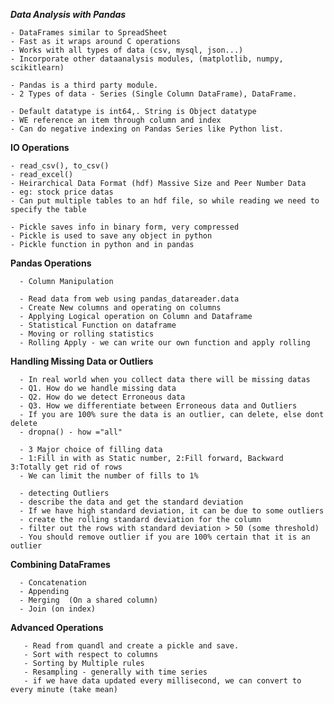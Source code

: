 ***Data Analysis with Pandas***

    - DataFrames similar to SpreadSheet
    - Fast as it wraps around C operations
    - Works with all types of data (csv, mysql, json...)
    - Incorporate other dataanalysis modules, (matplotlib, numpy, scikitlearn)

    - Pandas is a third party module.
    - 2 Types of data - Series (Single Column DataFrame), DataFrame.

    - Default datatype is int64,. String is Object datatype
    - WE reference an item through column and index
    - Can do negative indexing on Pandas Series like Python list.

**IO Operations**

    - read_csv(), to_csv()
    - read_excel()
    - Heirarchical Data Format (hdf) Massive Size and Peer Number Data 
    - eg: stock price datas
    - Can put multiple tables to an hdf file, so while reading we need to specify the table

    - Pickle saves info in binary form, very compressed
    - Pickle is used to save any object in python
    - Pickle function in python and in pandas
    
**Pandas Operations**

      - Column Manipulation
  
      - Read data from web using pandas_datareader.data
      - Create New columns and operating on columns
      - Applying Logical operation on Column and Dataframe
      - Statistical Function on dataframe
      - Moving or rolling statistics
      - Rolling Apply - we can write our own function and apply rolling
      
**Handling Missing Data or Outliers**

      - In real world when you collect data there will be missing datas
      - Q1. How do we handle missing data
      - Q2. How do we detect Erroneous data
      - Q3. How we differentiate between Erroneous data and Outliers
      - If you are 100% sure the data is an outlier, can delete, else dont delete
      - dropna() - how ="all"
      
      - 3 Major choice of filling data
      - 1:Fill in with as Static number, 2:Fill forward, Backward 3:Totally get rid of rows
      - We can limit the number of fills to 1%
      
      - detecting Outliers
      - describe the data and get the standard deviation
      - If we have high standard deviation, it can be due to some outliers
      - create the rolling standard deviation for the column
      - filter out the rows with standard deviation > 50 (some threshold)
      - You should remove outlier if you are 100% certain that it is an outlier
      
**Combining DataFrames**

      - Concatenation 
      - Appending
      - Merging  (On a shared column)
      - Join (on index)
      
**Advanced Operations**

       - Read from quandl and create a pickle and save.
       - Sort with respect to columns
       - Sorting by Multiple rules
       - Resampling - generally with time series
       - if we have data updated every millisecond, we can convert to every minute (take mean)